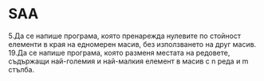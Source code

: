 # SAA
5.Да се напише програма, която пренарежда нулевите по стойност елементи в края на едномерен масив, без използването на друг масив.
19.Да се напише програма, която разменя местата на редовете, съдържащи най-големия и най-малкия елемент в масив с n реда и m стълба.
